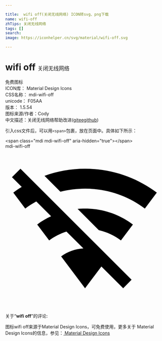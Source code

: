 ```yaml
---

title:  wifi off(关闭无线网络) ICON转svg、png下载
name: wifi-off
zhTips: 关闭无线网络
tags: []
search: 
image: https://iconhelper.cn/svg/material/wifi-off.svg

---
```


# wifi off  <small style="font-size: 60%;font-weight: 100">关闭无线网络</small>


<div class="detail-page">
<p>
<span><span class="badge-success badge">免费图标</span> </span>
<br/>
<span>
ICON库：
<span class="badge-secondary badge">Material Design Icons</span> 
</span>
<br/>
<span>
CSS名称：
<span class="badge-secondary badge">mdi-wifi-off</span> 
</span>
<br/>
<span>
unicode：
<span class="badge-secondary badge">F05AA</span> 
<copy-btn content='F05AA' btn-title=""></copy-btn>
<copy-btn :content='String.fromCodePoint(parseInt("F05AA", 16))' btn-title="复制U"></copy-btn>
</span>
<br/>
<span>
版本：
<span class="badge-secondary badge">1.5.54</span> 
</span>
<br/>
<span>图标来源/作者：<span class="badge-light badge">Cody</span></span> 
<br/>
<span class="zh-detail">中文描述：<span class="badge-primary badge">关闭无线网络</span><span class="help-link"><span>帮助改进</span>(<a href="https://gitee.com/liuwave/icon-helper/edit/master/json/material/wifi-off.json" target="_blank" rel="noopener noreferrer">gitee</a><a href="https://github.com/liuwave/icon-helper/edit/master/json/material/wifi-off.json" target="_blank" rel="noopener noreferrer">github</a></span>)</span><br/>
</p>
</div>
<div class="alert alert-dark">
  <i class="mdi mdi-wifi-off mdi-48px"></i>
  <i class="mdi mdi-wifi-off mdi-36px"></i>
  <i class="mdi mdi-wifi-off mdi-24px"></i>
  <i class="mdi mdi-wifi-off mdi-18px"></i>
</div>
<div>
  <p>引入css文件后，可以用<code>&lt;span&gt;</code>包裹，放在页面中。具体如下所示：    
  </p>
  <div class="alert alert-primary" style="font-size: 14px">
    &lt;span class="mdi mdi-wifi-off" aria-hidden="true"&gt;&lt;/span&gt;
    <copy-btn content='<span class="mdi mdi-wifi-off" aria-hidden="true"></span>'></copy-btn>
  </div>
  <div class="alert alert-secondary">
    <i class="mdi mdi-wifi-off"
    style="font-size: 24px"
    aria-hidden="true"></i> mdi-wifi-off
    <copy-btn content="mdi-wifi-off" btn-title="复制图标名称"></copy-btn>
  </div>
</div>
<div id="svg" class="svg-wrap">
<svg xmlns="http://www.w3.org/2000/svg" viewBox="0 0 24 24"><path d="M2.28,3L1,4.27L2.47,5.74C2.04,6 1.61,6.29 1.2,6.6L3,9C3.53,8.6 4.08,8.25 4.66,7.93L6.89,10.16C6.15,10.5 5.44,10.91 4.8,11.4L6.6,13.8C7.38,13.22 8.26,12.77 9.2,12.47L11.75,15C10.5,15.07 9.34,15.5 8.4,16.2L12,21L14.46,17.73L17.74,21L19,19.72M12,3C9.85,3 7.8,3.38 5.9,4.07L8.29,6.47C9.5,6.16 10.72,6 12,6C15.38,6 18.5,7.11 21,9L22.8,6.6C19.79,4.34 16.06,3 12,3M12,9C11.62,9 11.25,9 10.88,9.05L14.07,12.25C15.29,12.53 16.43,13.07 17.4,13.8L19.2,11.4C17.2,9.89 14.7,9 12,9Z" /></svg>
</div>
<detail full-name='mdi-wifi-off'></detail>
<div class="icon-detail__container">
<p>关于“<b>wifi off</b>”的评论:</p>
</div>
<Vssue title="关于“wifi off”的评论" />    
<div><p>图标wifi off来源于Material Design Icons，可免费使用，更多关于 Material Design Icons的信息，参见：<a target="_blank" href="https://iconhelper.cn/material.html"> Material Design Icons</a>
</p></div>
